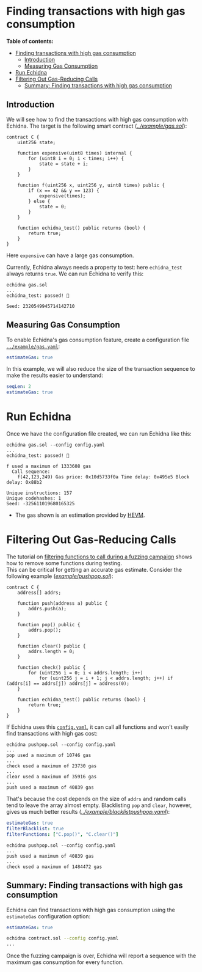 # Finding transactions with high gas consumption

**Table of contents:**

- [Finding transactions with high gas consumption](#finding-transactions-with-high-gas-consumption)
  - [Introduction](#introduction)
  - [Measuring Gas Consumption](#measuring-gas-consumption)
- [Run Echidna](#run-echidna)
- [Filtering Out Gas-Reducing Calls](#filtering-out-gas-reducing-calls)
  - [Summary: Finding transactions with high gas consumption](#summary-finding-transactions-with-high-gas-consumption)

## Introduction

We will see how to find the transactions with high gas consumption with Echidna. The target is the following smart contract (_[../example/gas.sol](../example/gas.sol)_):

```solidity
contract C {
    uint256 state;

    function expensive(uint8 times) internal {
        for (uint8 i = 0; i < times; i++) {
            state = state + i;
        }
    }

    function f(uint256 x, uint256 y, uint8 times) public {
        if (x == 42 && y == 123) {
            expensive(times);
        } else {
            state = 0;
        }
    }

    function echidna_test() public returns (bool) {
        return true;
    }
}
```

Here `expensive` can have a large gas consumption.

Currently, Echidna always needs a property to test: here `echidna_test` always returns `true`.
We can run Echidna to verify this:

```
echidna gas.sol
...
echidna_test: passed! 🎉

Seed: 2320549945714142710
```

## Measuring Gas Consumption

To enable Echidna's gas consumption feature, create a configuration file [`../example/gas.yaml`](../example/gas.yaml):

```yaml
estimateGas: true
```

In this example, we will also reduce the size of the transaction sequence to make the results easier to understand:

```yaml
seqLen: 2
estimateGas: true
```

# Run Echidna

Once we have the configuration file created, we can run Echidna like this:

```
echidna gas.sol --config config.yaml
...
echidna_test: passed! 🎉

f used a maximum of 1333608 gas
  Call sequence:
    f(42,123,249) Gas price: 0x10d5733f0a Time delay: 0x495e5 Block delay: 0x88b2

Unique instructions: 157
Unique codehashes: 1
Seed: -325611019680165325
```

- The gas shown is an estimation provided by [HEVM](https://github.com/dapphub/dapptools/tree/master/src/hevm#hevm-).

# Filtering Out Gas-Reducing Calls

The tutorial on [filtering functions to call during a fuzzing campaign](../basic/filtering-functions.md) shows how to
remove some functions during testing.  
This can be critical for getting an accurate gas estimate.
Consider the following example (_[example/pushpop.sol](../example/pushpop.sol)_):

```solidity
contract C {
    address[] addrs;

    function push(address a) public {
        addrs.push(a);
    }

    function pop() public {
        addrs.pop();
    }

    function clear() public {
        addrs.length = 0;
    }

    function check() public {
        for (uint256 i = 0; i < addrs.length; i++)
            for (uint256 j = i + 1; j < addrs.length; j++) if (addrs[i] == addrs[j]) addrs[j] = address(0);
    }

    function echidna_test() public returns (bool) {
        return true;
    }
}
```

If Echidna uses this [`config.yaml`](../example/pushpop.yaml), it can call all functions and won't easily find transactions with high gas cost:

```
echidna pushpop.sol --config config.yaml
...
pop used a maximum of 10746 gas
...
check used a maximum of 23730 gas
...
clear used a maximum of 35916 gas
...
push used a maximum of 40839 gas
```

That's because the cost depends on the size of `addrs` and random calls tend to leave the array almost empty.
Blacklisting `pop` and `clear`, however, gives us much better results (_[../example/blacklistpushpop.yaml](../example/blacklistpushpop.yaml)_):

```yaml
estimateGas: true
filterBlacklist: true
filterFunctions: ["C.pop()", "C.clear()"]
```

```
echidna pushpop.sol --config config.yaml
...
push used a maximum of 40839 gas
...
check used a maximum of 1484472 gas
```

## Summary: Finding transactions with high gas consumption

Echidna can find transactions with high gas consumption using the `estimateGas` configuration option:

```yaml
estimateGas: true
```

```bash
echidna contract.sol --config config.yaml
...
```

Once the fuzzing campaign is over, Echidna will report a sequence with the maximum gas consumption for every function.
